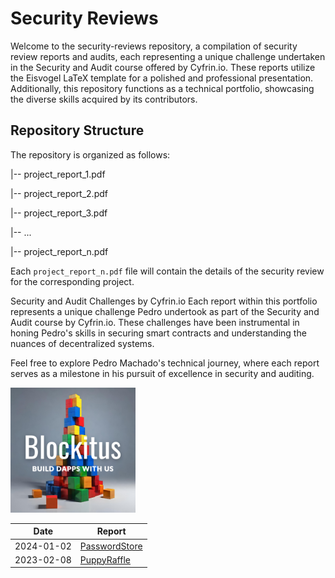 # Security Reviews

Welcome to the security-reviews repository, a compilation of security review reports and audits, each representing a unique challenge undertaken in the Security and Audit course offered by Cyfrin.io. These reports utilize the Eisvogel LaTeX template for a polished and professional presentation. Additionally, this repository functions as a technical portfolio, showcasing the diverse skills acquired by its contributors.

## Repository Structure
The repository is organized as follows:

|-- project_report_1.pdf

|-- project_report_2.pdf

|-- project_report_3.pdf

|-- ...

|-- project_report_n.pdf


Each `project_report_n.pdf` file will contain the details of the security review for the corresponding project.

Security and Audit Challenges by Cyfrin.io
Each report within this portfolio represents a unique challenge Pedro undertook as part of the Security and Audit course by Cyfrin.io. These challenges have been instrumental in honing Pedro's skills in securing smart contracts and understanding the nuances of decentralized systems.

Feel free to explore Pedro Machado's technical journey, where each report serves as a milestone in his pursuit of excellence in security and auditing.


<img src="./Blockitus-logo.png" alt="Blockitus" width="200" >

| Date       | Report                                                                               |
| ---------- | ------------------------------------------------------------------------------------ |
| 2024-01-02 | [PasswordStore](./reports/2023-03-07-linkpool_liquid_sd_index_pool.pdf) |
| 2023-02-08 | [PuppyRaffle](./reports/2023-03-13-beanstalk_wells_v0.1.pdf)                |
